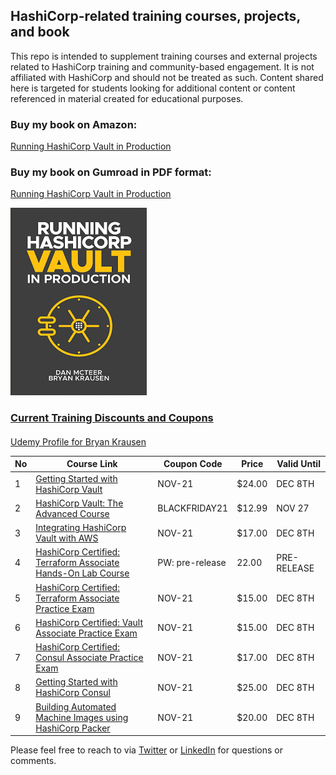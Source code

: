 ## HashiCorp-related training courses, projects, and book

This repo is intended to supplement training courses and external projects related to HashiCorp training and community-based engagement. It is not affiliated with HashiCorp and should not be treated as such. Content shared here is targeted for students looking for additional content or content referenced in material created for educational purposes.

### Buy my book on Amazon:

[Running HashiCorp Vault in Production](https://amzn.to/2UeUjAI)

### Buy my book on Gumroad in PDF format:

[Running HashiCorp Vault in Production](https://gum.co/vaultbook/j67unh3)

<a href="https://amzn.to/2UeUjAI"> 
<img src="book-cover.png"
     alt="Vault book"
     style="float: center; margin-right: 6px;" />
 
### Current Training Discounts and Coupons

####

[Udemy Profile for Bryan Krausen](https://www.udemy.com/user/bryan-krausen/ "Udemy Profile")

| No  | Course Link                                                                                                                                                             | Coupon Code | Price       | Valid Until |
| --- | ----------------------------------------------------------------------------------------------------------------------------------------------------------------------- | ----------- | ----------- | ----------- |
| 1   | [Getting Started with HashiCorp Vault](https://www.udemy.com/course/hashicorp-vault/?referralCode=2B837FCB45B4916456F3)                                                 | NOV-21      | $24.00      | DEC 8TH     |
| 2   | [HashiCorp Vault: The Advanced Course](https://www.udemy.com/course/vaultadvanced/?referralCode=C4C5A5D0BAD6EC1D2D1A)                                                   | BLACKFRIDAY21 | $12.99        | NOV 27     |
| 3   | [Integrating HashiCorp Vault with AWS](https://www.udemy.com/course/integrating-hashicorp-vault-with-aws/?referralCode=8069E87B5BA71FD21632)                            | NOV-21      | $17.00      | DEC 8TH     |
| 4   | [HashiCorp Certified: Terraform Associate Hands-On Lab Course](https://www.udemy.com/course/terraform-hands-on-labs/?referralCode=D916D9152FAE03F053E3)                                                                                                             | PW: pre-release | 22.00 | PRE-RELEASE |
| 5   | [HashiCorp Certified: Terraform Associate Practice Exam](https://www.udemy.com/course/terraform-associate-practice-exam/?referralCode=D98434484AB772F1C1A2)             | NOV-21      | $15.00      | DEC 8TH     |
| 6   | [HashiCorp Certified: Vault Associate Practice Exam](https://www.udemy.com/course/hashicorp-certified-vault-associate-practice-exam/?referralCode=B053909C293F10D9408D) | NOV-21      | $15.00      | DEC 8TH     |
| 7   | [HashiCorp Certified: Consul Associate Practice Exam](https://www.udemy.com/course/consul-associate-practice-exam/?referralCode=DFDB41615ADFB8C1CD6A)                   | NOV-21      | $17.00      | DEC 8TH     |
| 8   | [Getting Started with HashiCorp Consul](https://www.udemy.com/course/hashicorp-consul/?referralCode=6506321DC305903E7BFA)                                               | NOV-21      | $25.00      | DEC 8TH     |
| 9   | [Building Automated Machine Images using HashiCorp Packer](https://www.udemy.com/course/hashicorp-packer/?referralCode=C6799F68F1B5A1359218)                            | NOV-21      | $20.00      | DEC 8TH     |

Please feel free to reach to via [Twitter](https://twitter.com/btkrausen) or [LinkedIn](https://www.linkedin.com/in/bryan-krausen-5ab8794/) for questions or comments.
